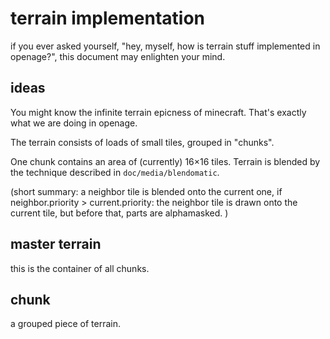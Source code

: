 terrain implementation
======================


if you ever asked yourself,
"hey, myself, how is terrain stuff implemented in openage?",
this document may enlighten your mind.


ideas
-----

You might know the infinite terrain epicness of minecraft. That's exactly what we are doing in openage.

The terrain consists of loads of small tiles, grouped in "chunks".

One chunk contains an area of (currently) 16×16 tiles. Terrain is blended by the technique described in `doc/media/blendomatic`.

(short summary:
a neighbor tile is blended onto the current one,
if neighbor.priority > current.priority:
	the neighbor tile is drawn onto the current tile,
	but before that, parts are alphamasked.
)


master terrain
--------------

this is the container of all chunks.



chunk
-----

a grouped piece of terrain.
